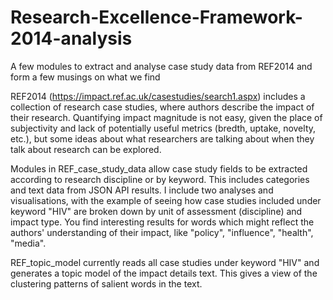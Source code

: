 # Research-Excellence-Framework-2014-analysis
A few modules to extract and analyse case study data from REF2014 and form a few musings on what we find

REF2014 (https://impact.ref.ac.uk/casestudies/search1.aspx) includes a collection of research case studies, where authors describe the impact of their research. Quantifying impact magnitude is not easy, given the place of subjectivity and lack of potentially useful metrics (bredth, uptake, novelty, etc.), but some ideas about what researchers are talking about when they talk about research can be explored.

Modules in REF_case_study_data allow case study fields to be extracted according to research discipline or by keyword. This includes categories and text data from JSON API results. I include two analyses and visualisations, with the example of seeing how case studies included under keyword "HIV" are broken down by unit of assessment (discipline) and impact type. You find interesting results for words which might reflect the authors' understanding of their impact, like "policy", "influence", "health", "media".

REF_topic_model currently reads all case studies under keyword "HIV" and generates a topic model of the impact details text. This gives a view of the clustering patterns of salient words in the text. 
